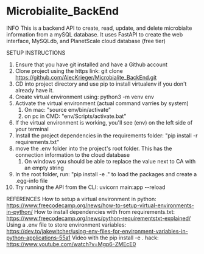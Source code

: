# Microbialite_BackEnd

INFO
This is a backend API to create, read, update, and delete microbialte information from a mySQL database. It uses FastAPI to create the web interface, MySQLdb, and PlanetScale cloud database (free tier)

SETUP INSTRUCTIONS

1. Ensure that you have git installed and have a Github account
2. Clone project using the https link: git clone https://github.com/AlecKrieger/Microbialite_BackEnd.git
3. CD into project directory and use pip to install virtualenv if you don't already have it.
4. Create virtual environment using: python3 -m venv env
5. Activate the virtual environment (actual command varries by system)
   1. On mac: "source env/bin/activate"
   2. on pc in CMD: "env/Scripts/activate.bat"
6. If the virtual environment is working, you'll see (env) on the left side of your terminal
7. Install the project dependencies in the requirements folder: "pip install -r requirements.txt"
8. move the .env folder into the project's root folder. This has the connection information to the cloud database
   1. On windows you should be able to replace the value next to CA with an empty string
9.  In the root folder, run: "pip install -e ." to load the packages and create a .egg-info file
10. Try running the API from the CLI: uvicorn main:app --reload


REFERENCES
How to setup a virtual environment in python: https://www.freecodecamp.org/news/how-to-setup-virtual-environments-in-python/
How to install dependencies with from requirements.txt: https://www.freecodecamp.org/news/python-requirementstxt-explained/
Using a .env file to store environment variables: https://dev.to/jakewitcher/using-env-files-for-environment-variables-in-python-applications-55a1
Video with the pip install -e . hack: https://www.youtube.com/watch?v=Mgp6-ZMEcE0
